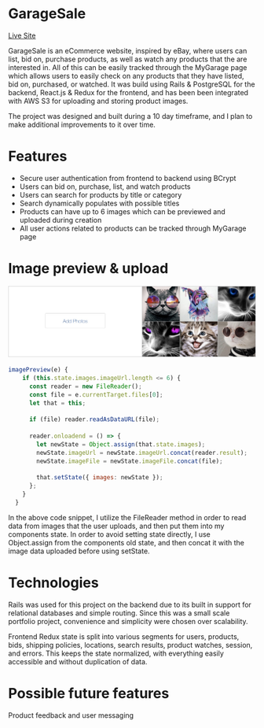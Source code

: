 # GarageSale

[Live Site](https://thegaragesale.herokuapp.com/#/)

GarageSale is an eCommerce website, inspired by eBay, where users can list, bid on, purchase products, as well as watch any products that the are interested in. All of this can be easily tracked through the MyGarage page which allows users to easily check on any products that they have listed, bid on, purchased, or watched. It was build using Rails & PostgreSQL for the backend, React.js & Redux for the frontend, and has been been integrated with AWS S3 for uploading and storing product images.

The project was designed and built during a 10 day timeframe, and I plan to make additional improvements to it over time.

# Features

* Secure user authentication from frontend to backend using BCrypt
* Users can bid on, purchase, list, and watch products
* Users can search for products by title or category
* Search dynamically populates with possible titles
* Products can have up to 6 images which can be previewed and uploaded during creation
* All user actions related to products can be tracked through MyGarage page

# Image preview & upload

![preview_snippet](/app/assets/images/preview_snippet.jpg)

```javascript
imagePreview(e) {
    if (this.state.images.imageUrl.length <= 6) {
      const reader = new FileReader();
      const file = e.currentTarget.files[0];
      let that = this;
  
      if (file) reader.readAsDataURL(file);
  
      reader.onloadend = () => {
        let newState = Object.assign(that.state.images);
        newState.imageUrl = newState.imageUrl.concat(reader.result);
        newState.imageFile = newState.imageFile.concat(file);
  
        that.setState({ images: newState });
      };
    }
  }
```

In the above code snippet, I utilize the FileReader method in order to read data from images that the user uploads, and then put them into my components state. In order to avoid setting state directly, I use Object.assign from the components old state, and then concat it with the image data uploaded before using setState.

# Technologies

Rails was used for this project on the backend due to its built in support for relational databases and simple routing. Since this was a small scale portfolio project, convenience and simplicity were chosen over scalability. 

Frontend Redux state is split into various segments for users, products, bids, shipping policies, locations, search results, product watches, session, and errors. This keeps the state normalized, with everything easily accessible and without duplication of data.

# Possible future features

Product feedback and user messaging